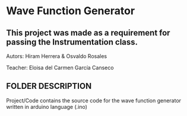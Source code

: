 # Wave Function Generator

## This project was made as a requirement for passing the Instrumentation class. 
Autors: Hiram Herrera & Osvaldo Rosales

Teacher: Eloisa del Carmen García Canseco

## FOLDER DESCRIPTION
Project/Code contains the source code for the wave function generator written in arduino language (.ino)

